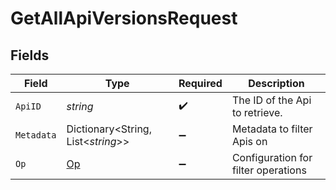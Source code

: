 # GetAllApiVersionsRequest


## Fields

| Field                               | Type                                | Required                            | Description                         |
| ----------------------------------- | ----------------------------------- | ----------------------------------- | ----------------------------------- |
| `ApiID`                             | *string*                            | :heavy_check_mark:                  | The ID of the Api to retrieve.      |
| `Metadata`                          | Dictionary<String, List<*string*>>  | :heavy_minus_sign:                  | Metadata to filter Apis on          |
| `Op`                                | [Op](../../Models/Operations/Op.md) | :heavy_minus_sign:                  | Configuration for filter operations |